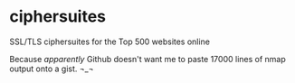 ciphersuites
============

SSL/TLS ciphersuites for the Top 500 websites online

Because *apparently* Github doesn't want me to paste 17000 lines of nmap output onto a gist.  ¬_¬
